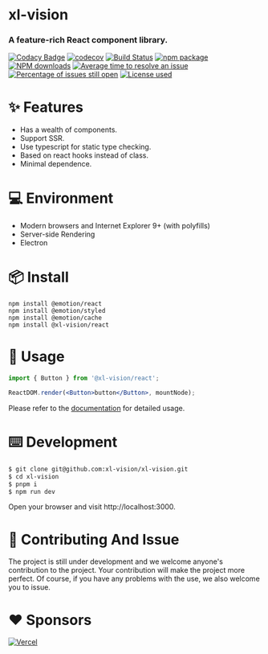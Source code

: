 # xl-vision

### A feature-rich React component library.

[![Codacy Badge](https://app.codacy.com/project/badge/Grade/b9d004e0c43541db8bbb96b895f9eb82)](https://www.codacy.com/gh/xl-vision/xl-vision/dashboard?utm_source=github.com&utm_medium=referral&utm_content=xl-vision/xl-vision&utm_campaign=Badge_Grade)
[![codecov](https://codecov.io/gh/xl-vision/xl-vision/branch/master/graph/badge.svg?token=ogpRs9nLpU)](https://codecov.io/gh/xl-vision/xl-vision)
[![Build Status](https://github.com/xl-vision/xl-vision/actions/workflows/test.yml/badge.svg)](https://github.com/xl-vision/xl-vision/actions)
[![npm package](https://img.shields.io/npm/v/@xl-vision/react.svg)](https://www.npmjs.org/package/@xl-vision/react)
[![NPM downloads](http://img.shields.io/npm/dm/@xl-vision/react.svg)](https://www.npmjs.org/package/@xl-vision/react)
[![Average time to resolve an issue](http://isitmaintained.com/badge/resolution/xl-vision/xl-vision.svg)](http://isitmaintained.com/project/xl-vision/xl-vision 'Average time to resolve an issue')
[![Percentage of issues still open](http://isitmaintained.com/badge/open/xl-vision/xl-vision.svg)](http://isitmaintained.com/project/xl-vision/xl-vision 'Percentage of issues still open')
[![License used](https://img.shields.io/github/license/xl-vision/xl-vision.svg)](https://mit-license.org/)

# :sparkles: Features

- Has a wealth of components.
- Support SSR.
- Use typescript for static type checking.
- Based on react hooks instead of class.
- Minimal dependence.

# :computer: Environment

- Modern browsers and Internet Explorer 9+ (with polyfills)
- Server-side Rendering
- Electron

# :package: Install

```
npm install @emotion/react
npm install @emotion/styled
npm install @emotion/cache
npm install @xl-vision/react
```

# :hammer: Usage

```jsx
import { Button } from '@xl-vision/react';

ReactDOM.render(<Button>button</Button>, mountNode);
```

Please refer to the [documentation](https://xl-vision.8910.xyz) for detailed usage.

# :keyboard: Development

```bash
$ git clone git@github.com:xl-vision/xl-vision.git
$ cd xl-vision
$ pnpm i
$ npm run dev
```

Open your browser and visit http://localhost:3000.

# :handshake: Contributing And Issue

The project is still under development and we welcome anyone's contribution to the project. Your contribution will make the project more perfect. Of course, if you have any problems with the use, we also welcome you to issue.

# :heart: Sponsors

[![Vercel](https://www.datocms-assets.com/31049/1618983297-powered-by-vercel.svg)](https://vercel.com?utm_source=xl-vision&utm_campaign=oss)

